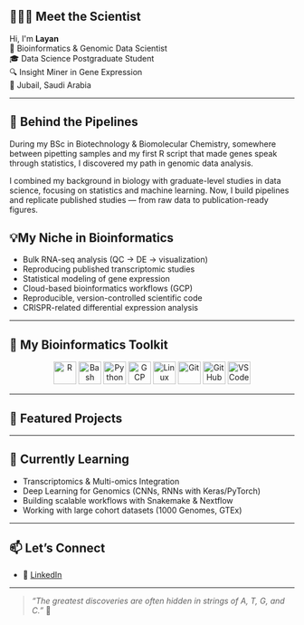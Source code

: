 ## 👩🏻‍🔬 Meet the Scientist

Hi, I'm **Layan**  
🧬 Bioinformatics & Genomic Data Scientist     
🎓 Data Science Postgraduate Student   
🔍 Insight Miner in Gene Expression     
📍 Jubail, Saudi Arabia   

---

## 🔬 Behind the Pipelines

During my BSc in Biotechnology & Biomolecular Chemistry, somewhere between pipetting samples and my first R script that made genes speak through statistics, I discovered my path in genomic data analysis.

I combined my background in biology with graduate-level studies in data science, focusing on statistics and machine learning. Now, I build pipelines and replicate published studies — from raw data to publication-ready figures.

## 💡My Niche in Bioinformatics  

- Bulk RNA-seq analysis (QC → DE → visualization)  
- Reproducing published transcriptomic studies  
- Statistical modeling of gene expression  
- Cloud-based bioinformatics workflows (GCP)  
- Reproducible, version-controlled scientific code  
- CRISPR-related differential expression analysis 

---

## 🔧 My Bioinformatics Toolkit

<div align="center">

<img src="https://cdn.jsdelivr.net/gh/devicons/devicon/icons/r/r-original.svg" width="40" alt="R" />
<img src="https://img.icons8.com/plasticine/100/bash.png" width="40" alt="Bash" />
<img src="https://cdn.jsdelivr.net/gh/devicons/devicon/icons/python/python-original.svg" width="40" alt="Python" />
<img src="https://cdn.jsdelivr.net/gh/devicons/devicon/icons/googlecloud/googlecloud-original.svg" width="40" alt="GCP" />
<img src="https://cdn.jsdelivr.net/gh/devicons/devicon/icons/linux/linux-original.svg" width="40" alt="Linux" />
<img src="https://cdn.jsdelivr.net/gh/devicons/devicon/icons/git/git-original.svg" width="40" alt="Git" />
<img src="https://cdn.jsdelivr.net/gh/devicons/devicon/icons/github/github-original.svg" width="40" alt="GitHub" />
<img src="https://cdn.jsdelivr.net/gh/devicons/devicon/icons/vscode/vscode-original.svg" width="40" alt="VS Code" />

</div>


---

## 🧬 Featured Projects



---

## 🌱 Currently Learning

- Transcriptomics & Multi-omics Integration  
- Deep Learning for Genomics (CNNs, RNNs with Keras/PyTorch)  
- Building scalable workflows with Snakemake & Nextflow  
- Working with large cohort datasets (1000 Genomes, GTEx)

---

## 📫 Let’s Connect

- 💼 [LinkedIn](https://www.linkedin.com/in/layan-essam/)

---

> *“The greatest discoveries are often hidden in strings of A, T, G, and C.”* 🧬  

